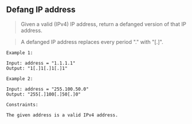 ## Defang IP address

> Given a valid (IPv4) IP address, return a defanged version of that IP address.

> A defanged IP address replaces every period "." with "[.]".

 
```
Example 1:

Input: address = "1.1.1.1"
Output: "1[.]1[.]1[.]1"
```
```
Example 2:

Input: address = "255.100.50.0"
Output: "255[.]100[.]50[.]0"
```
 
```
Constraints:

The given address is a valid IPv4 address.
```
